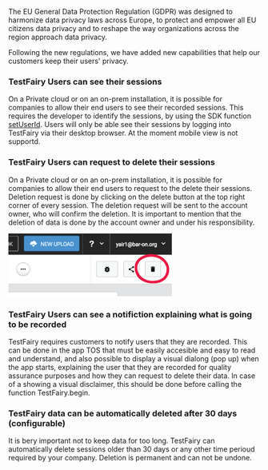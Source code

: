 The EU General Data Protection Regulation (GDPR) was designed to harmonize data privacy laws across Europe, to protect and empower all EU citizens data privacy and to reshape the way organizations across the region approach data privacy. 

Following the new regulations, we have added new capabilities that help our customers keep their users' privacy.

### TestFairy Users can see their sessions

On a Private cloud or on an on-prem installation, it is possible for companies to allow their end users to see their recorded sessions. This requires the developer to identify the sessions, by using the SDK function [setUserId](https://docs.testfairy.com/SDK/Identifying_Your_Users.html).
Users will only be able see their sessions by logging into TestFairy via their desktop browser. At the moment mobile view is not supportd.

### TestFairy Users can request to delete their sessions

On a Private cloud or on an on-prem installation, it is possible for companies to allow their end users to request to the delete their sessions. Deletion request is done by clicking on the delete button at the top right corner of every session.
The deletion request will be sent to the account owner, who will confirm the deletion.
It is important to mention that the deletion of data is done by the account owner and under his responsibility.

![ alt create-bug](../../img/app/delete-btn.png)

### TestFairy Users can see a notifiction explaining what is going to be recorded

TestFairy requires customers to notify users that they are recorded. This can be done in the app TOS that must be easily accesible and easy to read and understand, and also possible to display a visual dialong (pop up) when the app starts, explaining the user that they are recorded for quality assurance purposes and how they can request to delete their data.
In case of a showing a visual disclaimer, this should be done before calling the function TestFairy.begin.

### TestFairy data can be automatically deleted after 30 days (configurable)

It is bery important not to keep data for too long. TestFairy can automatically delete sessions older than 30 days or any other time perioud required by your company. Deletion is permanent and can not be undone.
